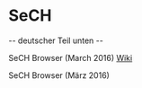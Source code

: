 # SeCH
-- deutscher Teil unten --

SeCH Browser (March 2016)
[Wiki](https://github.com/SECH-Tag-EEXCESS-Browser/SeCH/wiki)

SeCH Browser (März 2016)
